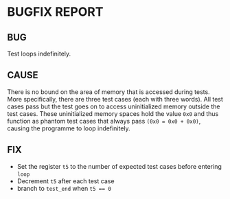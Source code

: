 # BUGFIX REPORT

## BUG
Test loops indefinitely.

## CAUSE
There is no bound on the area of memory that is accessed during tests. More specifically, there are three test cases (each with three words). All test cases pass but the test goes on to access uninitialized memory outside the test cases. These uninitialized memory spaces hold the value `0x0` and thus function as phantom test cases that always pass `(0x0 = 0x0 + 0x0)`, causing the programme to loop indefinitely.

## FIX
* Set the register `t5` to the number of expected test cases before entering `loop`
* Decrement `t5` after each test case
* branch to `test_end` when `t5 == 0`

